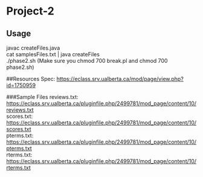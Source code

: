 # Project-2

## Usage
javac createFiles.java  
cat samplesFiles.txt | java createFiles  
./phase2.sh (Make sure you chmod 700 break.pl and chmod 700 phase2.sh)  

##Resources
Spec: https://eclass.srv.ualberta.ca/mod/page/view.php?id=1750959

###Sample Files
reviews.txt: https://eclass.srv.ualberta.ca/pluginfile.php/2499781/mod_page/content/10/reviews.txt  
scores.txt: https://eclass.srv.ualberta.ca/pluginfile.php/2499781/mod_page/content/10/scores.txt  
pterms.txt: https://eclass.srv.ualberta.ca/pluginfile.php/2499781/mod_page/content/10/pterms.txt  
rterms.txt: https://eclass.srv.ualberta.ca/pluginfile.php/2499781/mod_page/content/10/rterms.txt  
